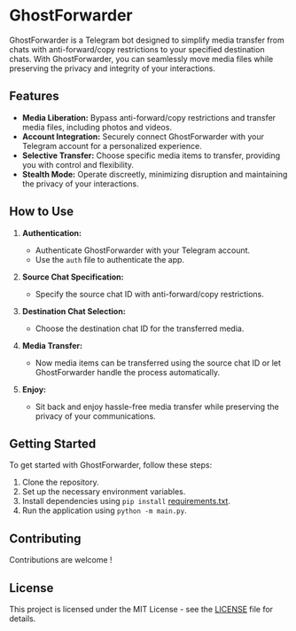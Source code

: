 # GhostForwarder

GhostForwarder is a Telegram bot designed to simplify media transfer from chats with anti-forward/copy restrictions to your specified destination chats. With GhostForwarder, you can seamlessly move media files while preserving the privacy and integrity of your interactions.

## Features

- **Media Liberation:** Bypass anti-forward/copy restrictions and transfer media files, including photos and videos.
- **Account Integration:** Securely connect GhostForwarder with your Telegram account for a personalized experience.
- **Selective Transfer:** Choose specific media items to transfer, providing you with control and flexibility.
- **Stealth Mode:** Operate discreetly, minimizing disruption and maintaining the privacy of your interactions.

## How to Use

1. **Authentication:**
   - Authenticate GhostForwarder with your Telegram account.
   - Use the `auth` file to authenticate the app.

2. **Source Chat Specification:**
   - Specify the source chat ID with anti-forward/copy restrictions.

3. **Destination Chat Selection:**
   - Choose the destination chat ID for the transferred media.

4. **Media Transfer:**
   - Now media items can be transferred using the source chat ID or let GhostForwarder handle the process automatically.

5. **Enjoy:**
   - Sit back and enjoy hassle-free media transfer while preserving the privacy of your communications.

## Getting Started

To get started with GhostForwarder, follow these steps:

1. Clone the repository.
2. Set up the necessary environment variables.
3. Install dependencies using `pip install` [requirements.txt](requirements.txt).
4. Run the application using `python -m main.py`.

## Contributing

Contributions are welcome !

## License

This project is licensed under the MIT License - see the [LICENSE](LICENSE) file for details.
